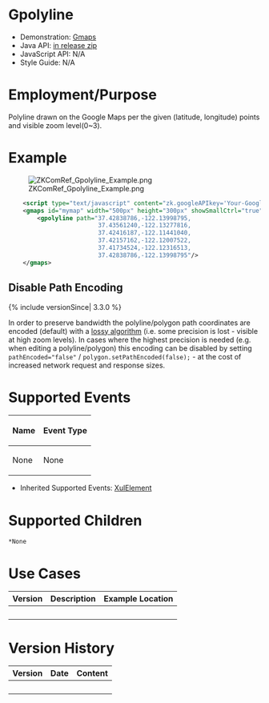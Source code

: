 

# Gpolyline

- Demonstration:
  [Gmaps](http://www.zkoss.org/zkdemo/reporting/google_map)
- Java API: [in release zip](https://github.com/zkoss/zkgmapsz/releases)
- JavaScript API: N/A
- Style Guide: N/A

# Employment/Purpose

Polyline drawn on the Google Maps per the given (latitude, longitude)
points and visible zoom level(0~3).

# Example

<figure>
<img src="ZKComRef_Gpolyline_Example.png"
title="ZKComRef_Gpolyline_Example.png" />
<figcaption>ZKComRef_Gpolyline_Example.png</figcaption>
</figure>

``` xml
    <script type="text/javascript" content="zk.googleAPIkey='Your-Google-API-Key'"/>
    <gmaps id="mymap" width="500px" height="300px" showSmallCtrl="true">
        <gpolyline path="37.42838786,-122.13998795,
                         37.43561240,-122.13277816,
                         37.42416187,-122.11441040,
                         37.42157162,-122.12007522,
                         37.41734524,-122.12316513,
                         37.42838786,-122.13998795"/>
    </gmaps>
```

## Disable Path Encoding

{% include versionSince\| 3.3.0 %}

In order to preserve bandwidth the polyline/polygon path coordinates are
encoded (default) with a [lossy
algorithm](https://developers.google.cn/maps/documentation/utilities/polylinealgorithm)
(i.e. some precision is lost - visible at high zoom levels). In cases
where the highest precision is needed (e.g. when editing a
polyline/polygon) this encoding can be disabled by setting
`pathEncoded="false"` / `polygon.setPathEncoded(false);` - at the cost
of increased network request and response sizes.

# Supported Events

<table>
<thead>
<tr class="header">
<th><center>
<p>Name</p>
</center></th>
<th><center>
<p>Event Type</p>
</center></th>
</tr>
</thead>
<tbody>
<tr class="odd">
<td><p>None</p></td>
<td><p>None</p></td>
</tr>
</tbody>
</table>

- Inherited Supported Events: [
  XulElement](ZK_Component_Reference/Base_Components/XulElement#Supported_Events)

# Supported Children

`*None`

# Use Cases

| Version | Description | Example Location |
|---------|-------------|------------------|
|         |             |                  |

# Version History



| Version | Date | Content |
|---------|------|---------|
|         |      |         |


